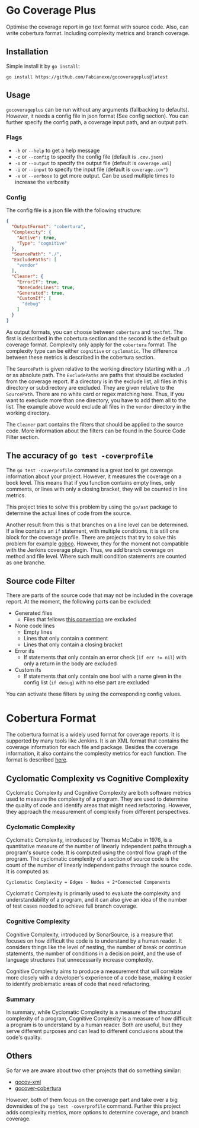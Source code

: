 # Go Coverage Plus
Optimise the coverage report in go text format with source code.
Also, can write cobertura format. Including complexity metrics and branch coverage.

## Installation
Simple install it by `go install`:
```
go install https://github.com/Fabianexe/gocoverageplus@latest
```

## Usage
`gocoverageplus` can be run without any arguments (fallbacking to defaults).
However, it needs a config file in json format (See config section).
You can further specify the config path, a coverage input path, and an output path.

### Flags
* `-h` or `--help` to get a help message
* `-c` or `--config` to specify the config file (default is `.cov.json`)
* `-o` or `--output` to specify the output file (default is `coverage.xml`)
* `-i` or `--input` to specify the input file (default is `coverage.cov"`)
* `-v` or `--verbose` to get more output. Can be used multiple times to increase the verbosity

### Config
The config file is a json file with the following structure:
```json
{
  "OutputFormat": "cobertura",
  "Complexity": {
    "Active": true,
    "Type": "cognitive"
  },
  "SourcePath": "./",
  "ExcludePaths": [
    "vendor"
  ],
  "Cleaner": {
    "ErrorIf": true,
    "NoneCodeLines": true,
    "Generated": true,
    "CustomIf": [
      "debug"
    ]
  }
}
```
As output formats, you can choose between `cobertura` and `textfmt`. The first is described in the cobertura section and 
the second is the default go coverage format.
Complexity only apply for the `cobertura` format. The complexity type can be either `cognitive` or `cyclomatic`. 
The difference between these metrics is described in the cobertura section. 

The `SourcePath` is given relative to the working directory (starting with a `./`) or as absolute path. 
The `ExcludePaths` are paths that should be excluded from the coverage report. If a directory is in the exclude list, all files in this directory or subdirectory are excluded.
They are given relative to the `SourcePath`. There are no white card or regex matching here. Thus, If you want to execlude more than one directory, you have to add them all to the list.
The example above would exclude all files in the `vendor` directory in the working directory.

The `Cleaner` part contains the filters that should be applied to the source code.  More information about the filters can be found in the Source Code Filter section.

## The accuracy of `go test -coverprofile`
The `go test -coverprofile` command is a great tool to get coverage information about your project.
However, it measures the coverage on a bock level. This means that if you function contains empty lines, only comments,
or lines with only a closing bracket, they will be counted in line metrics.

This project tries to solve this problem by using the `go/ast` package to determine the actual lines of code from the source.

Another result from this is that branches on a line level can be determined. If a line contains an `if` statement,
with multiple conditions, it is still one block for the coverage profile. There are projects that try to solve this problem
for example [gobco](https://github.com/rillig/gobco). However, they for the moment not compatible with the Jenkins coverage plugin.
Thus, we add branch coverage on method and file level. Where such multi condition statements are counted as one branche.

## Source code Filter
There are parts of the source code that may not be included in the coverage report.
At the moment, the following parts can be excluded:
* Generated files
    * Files that fellows [this convention](https://go.dev/s/generatedcode) are excluded
* None code lines
    * Empty lines
    * Lines that only contain a comment
    * Lines that only contain a closing bracket
* Error ifs
    * If statements that only contain an error check (`if err != nil`) with only a return in the body are excluded
* Custom ifs
    * If statements that only contain one bool with a name given in the config list (`if debug`) with no else part are excluded

You can activate these filters by using the corresponding config values.

# Cobertura Format
The cobertura format is a widely used format for coverage reports. It is supported by many tools like Jenkins.
It is an XML format that contains the coverage information for each file and package. 
Besides the coverage information, it also contains the complexity metrics for each function.
The format is described  [here](https://github.com/cobertura/cobertura/blob/master/cobertura/src/site/htdocs/xml/coverage-04.dtd).
## Cyclomatic Complexity vs Cognitive Complexity

Cyclomatic Complexity and Cognitive Complexity are both software metrics used to measure the complexity of a program. They are used to determine the quality of code and identify areas that might need refactoring. However, they approach the measurement of complexity from different perspectives.

### Cyclomatic Complexity

Cyclomatic Complexity, introduced by Thomas McCabe in 1976, is a quantitative measure of the number of linearly independent paths through a program's source code. It is computed using the control flow graph of the program. The cyclomatic complexity of a section of source code is the count of the number of linearly independent paths through the source code. It is computed as:

```
Cyclomatic Complexity = Edges - Nodes + 2*Connected Components
```

Cyclomatic Complexity is primarily used to evaluate the complexity and understandability of a program, and it can also give an idea of the number of test cases needed to achieve full branch coverage.

### Cognitive Complexity

Cognitive Complexity, introduced by SonarSource, is a measure that focuses on how difficult the code is to understand by a human reader. It considers things like the level of nesting, the number of break or continue statements, the number of conditions in a decision point, and the use of language structures that unnecessarily increase complexity.

Cognitive Complexity aims to produce a measurement that will correlate more closely with a developer's experience of a code base, making it easier to identify problematic areas of code that need refactoring.

### Summary

In summary, while Cyclomatic Complexity is a measure of the structural complexity of a program, Cognitive Complexity is a measure of how difficult a program is to understand by a human reader. 
Both are useful, but they serve different purposes and can lead to different conclusions about the code's quality.

## Others
So far we are aware about two other projects that do something similar:
* [gocov-xml](https://github.com/AlekSi/gocov-xml)
* [gocover-cobertura](https://github.com/boumenot/gocover-cobertura)

However, both of them focus on the coverage part and take over a big downsides of the `go test -coverprofile` command.
Further this project adds complexity metrics, more options to determine coverage, and branch coverage.